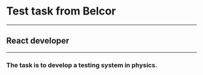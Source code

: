 # Test task from Belcor 

---

## React developer

---

### The task is to develop a testing system in physics.
